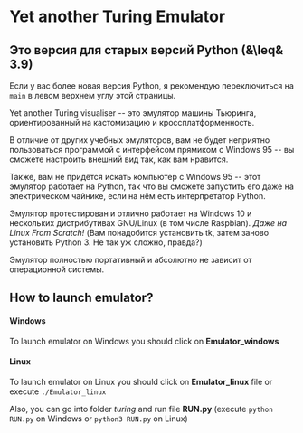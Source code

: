 # Yet another Turing Emulator

## Это версия для старых версий Python (&\leq& 3.9)
  Если у вас более новая версия Python, я рекомендую переключиться на `main` в левом верхнем углу этой страницы.

Yet another Turing visualiser -- это эмулятор машины Тьюринга, ориентированный на кастомизацию и кроссплатформенность.

В отличие от других учебных эмуляторов, вам не будет неприятно пользоваться программой с интерфейсом прямиком с Windows 95 -- вы сможете настроить внешний вид так, как вам нравится.

Также, вам не придётся искать компьютер с Windows 95 -- этот эмулятор работает на Python, так что вы сможете запустить его даже на электрическом чайнике, если на нём есть интерпретатор Python.

Эмулятор протестирован и отлично работает на Windows 10 и нескольких дистрибутивах GNU/Linux (в том числе Raspbian). *Даже на Linux From Scratch!* (Вам понадобится установить tk, затем заново установить Python 3. Не так уж сложно, правда?)

Эмулятор полностью портативный и абсолютно не зависит от операционной системы.

## How to launch emulator?

#### Windows
  To launch emulator on Windows you should click on **Emulator_windows**
#### Linux
  To launch emulator on Linux you should click on **Emulator_linux** file or execute `./Emulator_linux`
  
Also, you can go into folder *turing* and run file **RUN.py** (execute `python RUN.py` on Windows or `python3 RUN.py` on Linux)

